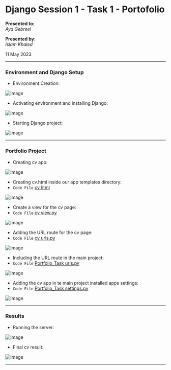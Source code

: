 # Django Session 1 - Task 1 - Portofolio

**Presented to:**    
_Aya Gebreel_    

**Presented by:**   
_Islam Khaled_    

11 May 2023

-----------------------------------------
### Environment and Django Setup

- Environment Creation:

![image](https://github.com/eslamkhaled560/Sprints-Tasks/assets/54172897/b7203966-0ea6-4095-b2d1-0ea0243f98af)

- Activating environment and installing Django:

![image](https://github.com/eslamkhaled560/Sprints-Tasks/assets/54172897/5ecd5488-5036-4b03-ac96-e9f9b25177a8)

- Starting Django project:

![image](https://github.com/eslamkhaled560/Sprints-Tasks/assets/54172897/24dac255-69cd-47c0-beb5-e97bef2ec82f)

-----------------------------------------
### Portfolio Project

- Creating cv app:

![image](https://github.com/eslamkhaled560/Sprints-Tasks/assets/54172897/7367a22a-eecc-4156-91fa-046ce24e2e31)

- Creating cv.html inside our app templates directory:
- ```Code File``` [cv.html](https://github.com/eslamkhaled560/Sprints-Tasks/blob/main/7-%20Django/1-%20S_DJ_0%20Portfolio%20Project/Portfolio_Task/cv/templates/cv.html)

![image](https://github.com/eslamkhaled560/Sprints-Tasks/assets/54172897/d20a662d-be37-4e04-9ee7-366c96a30233)

- Create a view for the cv page:
- ```Code File``` [cv view.py](https://github.com/eslamkhaled560/Sprints-Tasks/blob/main/7-%20Django/1-%20S_DJ_0%20Portfolio%20Project/Portfolio_Task/cv/views.py)

![image](https://github.com/eslamkhaled560/Sprints-Tasks/assets/54172897/5319e2b9-0247-4fe6-ad21-a6b02619129f)

- Adding the URL route for the cv page:
- ```Code File``` [cv urls.py](https://github.com/eslamkhaled560/Sprints-Tasks/blob/main/7-%20Django/1-%20S_DJ_0%20Portfolio%20Project/Portfolio_Task/cv/urls.py)

![image](https://github.com/eslamkhaled560/Sprints-Tasks/assets/54172897/e4691e90-6847-4a54-8db8-669506e6cc14)

- Including the URL route in the main project:
- ```Code File``` [Portfolio_Task urls.py](https://github.com/eslamkhaled560/Sprints-Tasks/blob/main/7-%20Django/1-%20S_DJ_0%20Portfolio%20Project/Portfolio_Task/Portfolio_Task/urls.py)

![image](https://github.com/eslamkhaled560/Sprints-Tasks/assets/54172897/dd15efd3-2f28-4238-b643-64c7aaed5980)

- Adding the cv app in te main project installed apps settings:
- ```Code File``` [Portfolio_Task settings.py](https://github.com/eslamkhaled560/Sprints-Tasks/blob/main/7-%20Django/1-%20S_DJ_0%20Portfolio%20Project/Portfolio_Task/Portfolio_Task/settings.py)

![image](https://github.com/eslamkhaled560/Sprints-Tasks/assets/54172897/c92ab0f8-a5a3-42cd-86f7-8ee1fabdba0b)

-----------------------------------------
### Results

- Running the server:

![image](https://github.com/eslamkhaled560/Sprints-Tasks/assets/54172897/2a7e1a9a-eb15-4149-b798-1e8372531197)

- Final cv result:

![image](https://github.com/eslamkhaled560/Sprints-Tasks/assets/54172897/586df9a6-4e0e-473a-a6d5-189f6b8fcebe)

-----------------------------------------


